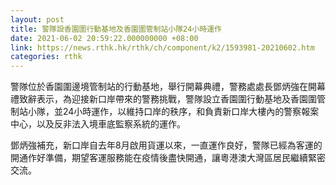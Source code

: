 ```yaml
---
layout: post
title: 警隊設香園圍行動基地及香園圍管制站小隊24小時運作
date: 2021-06-02 20:59:22.000000000 +08:00
link: https://news.rthk.hk/rthk/ch/component/k2/1593981-20210602.htm
categories: rthk
---
```


警隊位於香園圍邊境管制站的行動基地，舉行開幕典禮，警務處處長鄧炳強在開幕禮致辭表示，為迎接新口岸帶來的警務挑戰，警隊設立香園圍行動基地及香園圍管制站小隊，並24小時運作，以維持口岸的秩序，和負責新口岸大樓內的警察報案中心，以及反非法入境車底監察系統的運作。

鄧炳強補充，新口岸自去年8月啟用貨運以來，一直運作良好，警隊已經為客運的開通作好準備，期望客運服務能在疫情後盡快開通，讓粵港澳大灣區居民繼續緊密交流。
